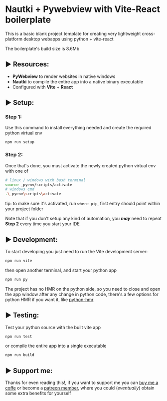 
# Nautki + Pywebview with Vite-React boilerplate
This is a basic blank project template for creating very lightweight cross-platform desktop webapps using python + vite-react

The boilerplate's build size is 8.6Mb
## ▶️ Resources:
- **PyWebview** to render websites in native windows
- **Nautki** to compile the entire app into a native binary executable
- Configured with **Vite** + **React**
## ▶️ Setup:
### Step 1:
Use this command to install everything needed and create the required python virtual env
```
npm run setup
```
### Step 2:
Once that's done, you must activate the newly created python virtual env with one of
```bash
# linux / windows with bash terminal
source _pyenv/scripts/activate
# windows cmd
.\_pyenv\scripts\activate
```
tip: to make sure it's activated, run `where pip`, first entry should point within your project folder

Note that if you don't setup any kind of automation, you ***may*** need to repeat **Step 2** every time you start your IDE
## ▶️ Development:
To start developing you just need to run the Vite development server:
```bash
npm run vite
```
then open another terminal, and start your python app
```bash
npm run py
```
The project has no HMR on the python side, so you need to close and open the app window after any change in python code, there's a few options for python HMR if you want it, like [python-hmr](https://github.com/Mr-Milk/python-hmr)
## ▶️ Testing:
Test your python source with the built vite app
```bash
npm run test
```
or compile the entire app into a single executable
```bash
npm run build
```
## ▶️ Support me:
Thanks for even reading this!, if you want to support me you can [buy me a coffe](https://buymeacoffe.com/sopze) or become a [patreon member](https://patreon.com/sopze), where you could (*eventually*) obtain some extra benefits for yourself